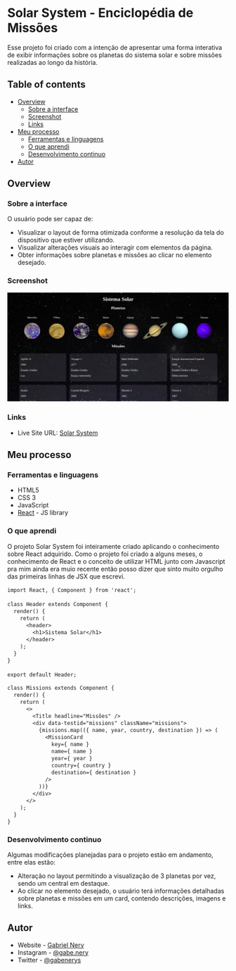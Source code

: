# Solar System - Enciclopédia de Missões

Esse projeto foi criado com a intenção de apresentar uma forma interativa de exibir informações sobre os planetas do sistema solar e sobre missões realizadas ao longo da história. 

## Table of contents

- [Overview](#overview)
  - [Sobre a interface](#sobre-a-interface)
  - [Screenshot](#screenshot)
  - [Links](#links)
- [Meu processo](#meu-processo)
  - [Ferramentas e linguagens](#ferramentas-e-linguagens)
  - [O que aprendi](#o-que-aprendi)
  - [Desenvolvimento continuo](#desenvolvimento-continuo)
- [Autor](#autor)


## Overview

### Sobre a interface

O usuário pode ser capaz de:

- Visualizar o layout de forma otimizada conforme a resolução da tela do dispositivo que estiver utilizando.
- Visualizar alterações visuais ao interagir com elementos da página.
- Obter informações sobre planetas e missões ao clicar no elemento desejado.

### Screenshot

![](./src/images/solar_system.jpeg)

### Links

- Live Site URL: [Solar System](https://solar-system-mu.vercel.app/)

## Meu processo

### Ferramentas e linguagens

- HTML5
- CSS 3
- JavaScript
- [React](https://reactjs.org/) - JS library

### O que aprendi

O projeto Solar System foi inteiramente criado aplicando o conhecimento sobre React adquirido. Como o projeto foi criado a alguns meses, o conhecimento de React e o conceito de utilizar HTML junto com Javascript pra mim ainda era muio recente então posso dizer que sinto muito orgulho das primeiras linhas de JSX que escrevi.

```JSX - Primeiro Trecho
import React, { Component } from 'react';

class Header extends Component {
  render() {
    return (
      <header>
        <h1>Sistema Solar</h1>
      </header>
    );
  }
}

export default Header;
```

```JSX - Escopo que renderiza missões
class Missions extends Component {
  render() {
    return (
      <>
        <Title headline="Missões" />
        <div data-testid="missions" className="missions">
          {missions.map(({ name, year, country, destination }) => (
            <MissionCard
              key={ name }
              name={ name }
              year={ year }
              country={ country }
              destination={ destination }
            />
          ))}
        </div>
      </>
    );
  }
}
```

### Desenvolvimento continuo

Algumas modificações planejadas para o projeto estão em andamento, entre elas estão:

- Alteração no layout permitindo a visualização de 3 planetas por vez, sendo um central em destaque.
- Ao clicar no elemento desejado, o usuário terá informações detalhadas sobre planetas e missões em um card, contendo descrições, imagens e links.

## Autor

- Website - [Gabriel Nery](https://gabrielnerys.github.io/)
- Instagram - [@gabe.nery](https://www.instagram.com/gabe.nery/)
- Twitter - [@gabenerys](https://www.twitter.com/gabenerys)
